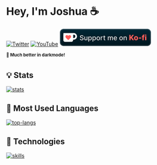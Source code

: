 # Hey, I'm Joshua ☕️

[![Twitter](https://raw.githubusercontent.com/intergrav/devins-badges/refs/heads/v3/assets/compact-minimal/social/twitter-singular_46h.png)](https://twitter.com/jqshuv) [![YouTube](https://raw.githubusercontent.com/intergrav/devins-badges/refs/heads/v3/assets/compact-minimal/social/youtube-singular_46h.png)](https://youtube.com/channel/UC8dKSn0HpwceuAUCqIQxnzg) [![KoFi](https://raw.githubusercontent.com/intergrav/devins-badges/refs/heads/v3/assets/compact/donate/kofi-singular_46h.png)](https://ko-fi.com/jqshuv)

<sup>**🛑 Much better in darkmode!**</sup>

<!-- [![Typing SVG](https://readme-typing-svg.herokuapp.com?font=Fira+Code&pause=1000&color=F7F7F7&width=435&lines=Hey+%F0%9F%91%8B%F0%9F%8F%BB;I+am+Joshua)](https://github.com/jqshuv/jqshuv) -->


## 💡 Stats

[![stats](https://readmestats.jqshuv.com/?username=jqshuv&show_icons=true&hide=stars&hide_border=true&bg_color=FF000000&text_color=ffffff&hide_title=true&count_private=true)](https://github.com/jqshuv/jqshuv)

## 💾 Most Used Languages

[![top-langs](https://readmestats.jqshuv.com/top-langs?username=jqshuv&hide_border=true&bg_color=FF000000&text_color=ffffff&hide_title=true&count_private=true)](https://github.com/jqshuv/jqshuv)

## 🔧 Technologies

[![skills](https://skillicons.dev/icons?i=js,ts,supabase,docker,html,css,git,github,githubactions,go,discord,nodejs,vue,react,mongodb,mysql,py,kubernetes,md,bash,cloudflare,nginx,vscode,idea,apple,workers&theme=light)](https://github.com/jqshuv/jqshuv)


